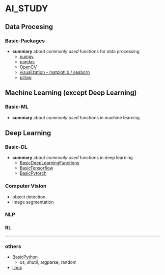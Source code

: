 # AI_STUDY

## Data Procesing
### Basic-Packages
- **summary** about _commonly used_ functions for data processing
  - [numpy](https://github.com/JungminKo/AI_STUDY/blob/main/DataProcessing_notes/Basic/numpy.md)
  - [pandas](https://github.com/JungminKo/AI_STUDY/blob/main/DataProcessing_notes/Basic/pandas.md)
  - [OpenCV](https://github.com/JungminKo/AI_STUDY/blob/main/DataProcessing_notes/Basic/OpenCV.md)
  - [visualization - matplotlib / seaborn](https://github.com/JungminKo/AI_STUDY/blob/main/DataProcessing_notes/Basic/visualization-matplotlib%2Cseaborn.md)
  - [pillow](https://github.com/JungminKo/AI_STUDY/blob/main/DataProcessing_notes/Basic/PIL.md)


## Machine Learning (except Deep Learning)
### Basic-ML
- **summary** about _commonly used_ functions in machine learning


## Deep Learning
### Basic-DL
- **summary** about _commonly used_ functions in deep learning
  - [BasicDeepLearningFunctions](https://github.com/JungminKo/AI_STUDY/blob/main/DeepLearning_notes/Basic/BasicDeepLearning.md)
  - [BasicTensorflow](https://github.com/JungminKo/AI_STUDY/blob/main/DeepLearning_notes/Basic/BasicTensorflow.md)
  - [BasicPytorch](https://github.com/JungminKo/AI_STUDY/blob/main/DeepLearning_notes/Basic/BasicPytorch.md)

### Computer Vision
- object detection
- image segmentation

### NLP

### RL


----
### others
- [BasicPython](https://github.com/JungminKo/AI_STUDY/blob/main/Others_notes/BasicPythonLibrary.md)
  - os, shutil, argparse, random 
- [linux](https://github.com/JungminKo/AI_STUDY/blob/main/Others_notes/linux_command.md)

